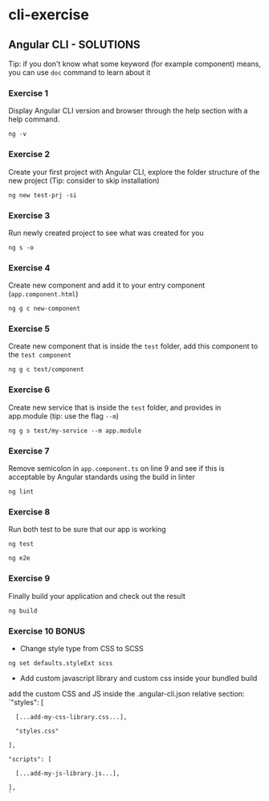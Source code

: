 # cli-exercise

## Angular CLI - SOLUTIONS

Tip: if you don't know what some keyword (for example component) means, you can use `doc` command to learn about it

### Exercise 1
Display Angular CLI version and browser through the help section with a help command.

`ng -v`

### Exercise 2
Create your first project with Angular CLI, explore the folder structure of the new project (Tip: consider to skip installation)

`ng new test-prj -si`

### Exercise 3
Run newly created project to see what was created for you

`ng s -o`

### Exercise 4
Create new component and add it to your entry component (`app.component.html`)

`ng g c new-component`

### Exercise 5
Create new component that is inside the `test` folder, add this component to the `test component`

`ng g c test/component`

### Exercise 6
Create new service that is inside the `test` folder, and provides in app.module (tip: use the flag `--m`)

`ng g s test/my-service --m app.module`

### Exercise 7
Remove semicolon in `app.component.ts` on line 9 and see if this is acceptable by Angular standards using the build in linter

`ng lint`

### Exercise 8
Run both test to be sure that our app is working

`ng test`

`ng e2e`

### Exercise 9
Finally build your application and check out the result

`ng build`

### Exercise 10 BONUS
* Change style type from CSS to SCSS

`ng set defaults.styleExt scss`
* Add custom javascript library and custom css inside your bundled build

add the custom CSS and JS inside the .angular-cli.json relative section:
`"styles": [

      [...add-my-css-library.css...],
      
      "styles.css"
      
    ],
    
    "scripts": [
    
      [...add-my-js-library.js...],
      
    ],
    `
